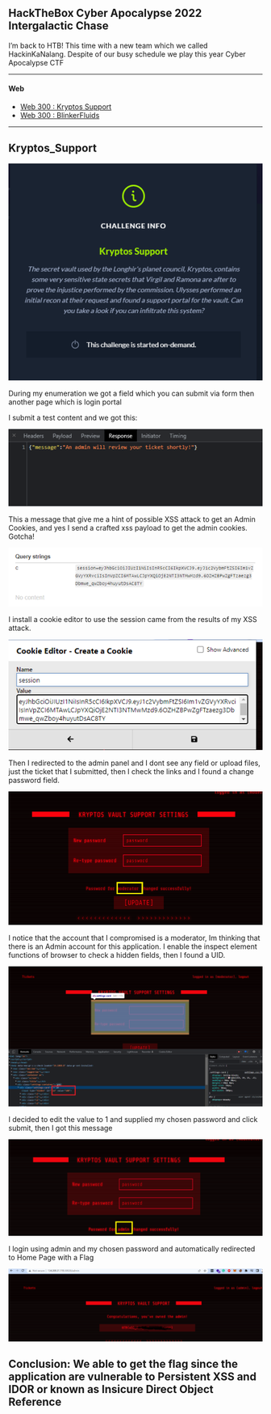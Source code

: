 ## HackTheBox Cyber Apocalypse 2022 Intergalactic Chase

I’m back to HTB! This time with a new team which we called HackinKaNalang. Despite of our busy schedule we play this year Cyber Apocalypse CTF

-------------------------------------------------------
#### Web
- [Web 300 : Kryptos Support ](#kryptos_support)
- [Web 300 : BlinkerFluids ](#web2)

------------------------------------------------------
## Kryptos_Support
![](web1/1.png)

During my enumeration we got a field which you can submit via form then another page which is login portal

I submit a test content and we got this:

![](web1/2.png)

This a message  that give me a hint of possible XSS attack to get an Admin Cookies, and yes I send a crafted xss payload to get the admin cookies. Gotcha!

![](web1/3.png)

I install a cookie editor to use the session came from the results of my XSS attack.

![](web1/4.png)

Then I redirected to the admin panel and I dont see any field or upload files, just the ticket that I submitted, then I check the links and I found a change password field.

![](web1/5.png)

I notice that the account that I compromised is a moderator, Im thinking that there is an Admin account for this application.
I enable the inspect element functions of browser to check a hidden fields, then I found a UID.

![](web1/6.png)

I decided to edit the value to 1 and supplied my chosen password and click submit, then I  got this message

![](web1/7.png)

I login using admin and my chosen password and automatically redirected to Home Page with a Flag

![](web1/flag.png)

Conclusion: We able to get the flag since the application are vulnerable to Persistent XSS and IDOR or known as Insicure Direct Object Reference
------------------------------------------------------